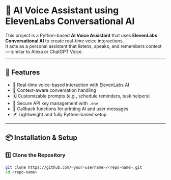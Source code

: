 # 🧠 AI Voice Assistant using ElevenLabs Conversational AI

This project is a Python-based **AI Voice Assistant** that uses **ElevenLabs Conversational AI** to create real-time voice interactions.  
It acts as a personal assistant that listens, speaks, and remembers context — similar to Alexa or ChatGPT Voice.

---

## 🚀 Features

- 🎤 Real-time voice-based interaction with ElevenLabs AI
- 🧠 Context-aware conversation handling
- 🗓️ Customizable prompts (e.g., schedule reminders, task helpers)
- 🔐 Secure API key management with `.env`
- 💬 Callback functions for printing AI and user messages
- 🪶 Lightweight and fully Python-based setup

---

## 📦 Installation & Setup

### **1️⃣ Clone the Repository**

```bash
git clone https://github.com/<your-username>/<repo-name>.git
cd <repo-name>
